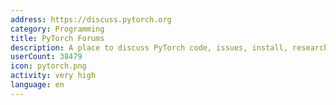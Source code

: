 ```yaml
---
address: https://discuss.pytorch.org
category: Programming
title: PyTorch Forums
description: A place to discuss PyTorch code, issues, install, research
userCount: 38479
icon: pytorch.png
activity: very high
language: en
---
```

